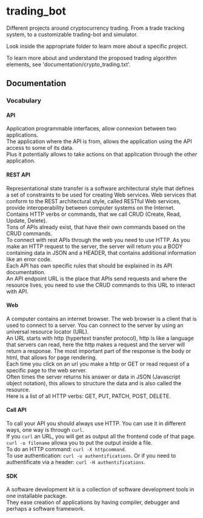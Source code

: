 # trading_bot

Different projects around cryptocurrency trading. From a trade tracking system, to a customizable trading-bot and simulator.<br>

Look inside the appropriate folder to learn more about a specific project.

To learn more about and understand the proposed trading algorithm elements, see 'documentation/crypto_trading.txt'.

## Documentation
### Vocabulary
#### API
Application programmable interfaces, allow connexion between two applications.<br>
The application where the API is from, allows the application using the API access to some of its data.<br>
Plus it potentially allows to take actions on that application through the other application.

#### REST API
Representational state transfer is a software architectural style that defines a set of constraints to be used for creating Web services. Web services that conform to the REST architectural style, called RESTful Web services, provide interoperability between computer systems on the Internet.<br>
Contains HTTP verbs or commands, that we call CRUD (Create, Read, Update, Delete).<br>
Tons of APIs already exist, that have their own commands based on the CRUD commands.<br>
To connect with rest APIs through the web you need to use HTTP. As you make an HTTP request to the server, the server will return you a BODY containing data in JSON and a HEADER, that contains additional information like an error code.<br>
Each API has own specific rules that should be explained in its API documentation.<br>
An API endpoint URL is the place that APIs send requests and where the resource lives, you need to use the CRUD commands to this URL to interact with API.

#### Web
A computer contains an internet browser. The web browser is a client that is used to connect to a server. You can connect to the server by using an universal resource locator (URL).<br>
An URL starts with http (hypertext transfer protocol), http is like a language that servers can read, here the http makes a request and the server will return a response. The most important part of the response is the body or html, that allows for page rendering.<br>
Each time you click on an url you make a http or GET or read request of a specific page to the web server.<br>
Often times the server returns his answer or data in JSON (Javascript object notation), this allows to structure the data and is also called the resource.<br>
Here is a list of all HTTP verbs: GET, PUT, PATCH, POST, DELETE.

#### Call API
To call your API you should always use HTTP. You can use it in different ways, one way is through `curl`.<br>
If you `curl` an URL, you will get as output all the frontend code of that page.<br>
`curl -o filename` allowa you to put the output inside a file.<br>
To do an HTTP command: `curl -X httpcommand`.<br>
To use authentication: `curl -u authentifications`. Or if you need to authentificate via a header: `curl -H authentifications`.

#### SDK
A software development kit is a collection of software development tools in one installable package.<br>
They ease creation of applications by having compiler, debugger and perhaps a software framework.
